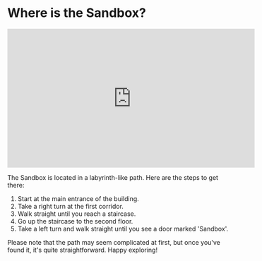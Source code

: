# Where is the Sandbox?

<iframe width="560" height="315" src="https://www.youtube.com/embed/Sx6p2VXEBis?si=JUmToOxU0s0QT6n4" title="YouTube video player" frameborder="0" allow="accelerometer; autoplay; clipboard-write; encrypted-media; gyroscope; picture-in-picture; web-share" referrerpolicy="strict-origin-when-cross-origin" allowfullscreen></iframe>

The Sandbox is located in a labyrinth-like path. Here are the steps to get there:

1. Start at the main entrance of the building.
2. Take a right turn at the first corridor.
3. Walk straight until you reach a staircase.
4. Go up the staircase to the second floor.
5. Take a left turn and walk straight until you see a door marked 'Sandbox'.

Please note that the path may seem complicated at first, but once you've found it, it's quite straightforward. Happy exploring!
